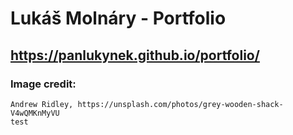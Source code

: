 # Lukáš Molnáry - Portfolio
## https://panlukynek.github.io/portfolio/
### Image credit:
    Andrew Ridley, https://unsplash.com/photos/grey-wooden-shack-V4wQMKnMyVU
    test